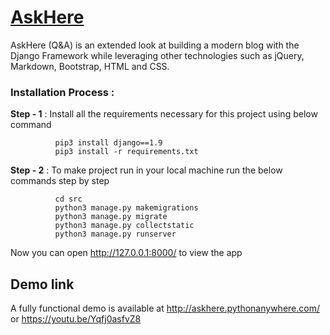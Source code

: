 <h1><a href="http://askhere.pythonanywhere.com/">AskHere</a></h1>

AskHere (Q&A) is an extended look at building a modern blog with the Django Framework while leveraging other technologies such as jQuery, Markdown, Bootstrap, HTML and CSS.


### Installation Process : 

**Step - 1** : Install all the requirements necessary for this project using below command
              
              pip3 install django==1.9
              pip3 install -r requirements.txt 
 
 **Step - 2** : To make project run in your local machine run the below commands step by step
              
              cd src
              python3 manage.py makemigrations
              python3 manage.py migrate
              python3 manage.py collectstatic
              python3 manage.py runserver
              
   Now you can open http://127.0.0.1:8000/ to view the app 

## Demo link
A fully functional demo is available at http://askhere.pythonanywhere.com/  or  https://youtu.be/Yqfj0asfvZ8
